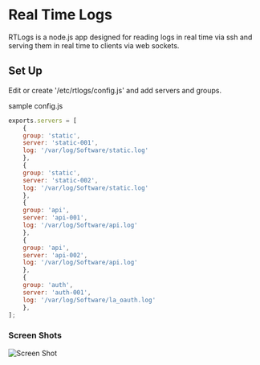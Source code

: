 # Real Time Logs 

RTLogs is a node.js app designed for reading logs in real time via ssh and serving them in real time to clients via web sockets.

## Set Up 
Edit or create '/etc/rtlogs/config.js' and add servers and groups.

sample config.js

```javascript
exports.servers = [
	{
	group: 'static', 
	server: 'static-001', 
	log: '/var/log/Software/static.log'
	},
	{
	group: 'static',
	server: 'static-002',
	log: '/var/log/Software/static.log'
	},
	{
	group: 'api',
	server: 'api-001',
	log: '/var/log/Software/api.log'
	},
	{
	group: 'api',
	server: 'api-002',
	log: '/var/log/Software/api.log'
	},
	{
	group: 'auth',
	server: 'auth-001',
	log: '/var/log/Software/la_oauth.log'
	},
];
```
### Screen Shots
![Screen Shot](http://i.imgur.com/9lh8c)